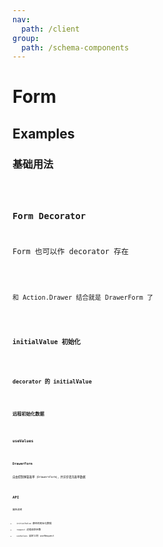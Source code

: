 ```yaml
---
nav:
  path: /client
group:
  path: /schema-components
---
```


# Form

## Examples

### 基础用法

<code src="./demos/demo2.tsx"/>

### Form Decorator

Form 也可以作 decorator 存在

<code src="./demos/demo6.tsx"/>

和 Action.Drawer 结合就是 DrawerForm 了

<code src="./demos/demo1.tsx"/>

### initialValue 初始化

<code src="./demos/demo3.tsx"/>

### decorator 的 initialValue

<code src="./demos/demo4.tsx"/>

### 远程初始化数据

<code src="./demos/demo5.tsx"/>

### useValues

<code src="./demos/demo7.tsx"/>

### DrawerForm

自由控制弹窗表单（Drawer+Form），并异步填充表单数据

<code src="./demos/demo8.tsx"/>

## API

属性说明

- `initialValue` 静态的初始化数据
- `request` 远程请求参数
- `useValues` 自定义的 useRequest
